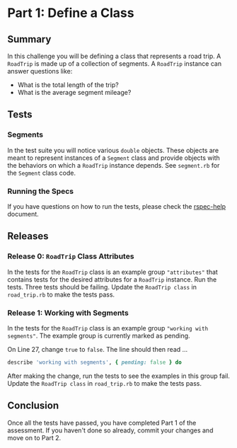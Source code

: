 # Part 1:  Define a Class

## Summary
In this challenge you will be defining a class that represents a road trip. A `RoadTrip` is made up of a collection of segments. A `RoadTrip` instance can answer questions like:

* What is the total length of the trip?
* What is the average segment mileage?


## Tests
### Segments
In the test suite you will notice various `double` objects.  These objects are meant to represent instances of a `Segment` class and provide objects with the behaviors on which a `RoadTrip` instance depends.  See `segment.rb` for the `Segment` class code.

### Running the Specs
If you have questions on how to run the tests, please check the [rspec-help](../rspec-help.md) document.


## Releases
### Release 0:  `RoadTrip` Class Attributes
In the tests for the `RoadTrip` class is an example group `"attributes"` that contains tests for the desired attributes for a `RoadTrip` instance.  Run the tests. Three tests should be failing.  Update the `RoadTrip class` in `road_trip.rb` to make the tests pass.

### Release 1:  Working with Segments
In the tests for the `RoadTrip` class is an example group `"working with segments"`.  The example group is currently marked as pending.

On Line 27, change `true` to `false`.  The line should then read ...

```ruby
describe 'working with segments', { pending: false } do
```

After making the change, run the tests to see the examples in this group fail.  Update the `RoadTrip class` in `road_trip.rb` to make the tests pass.

## Conclusion
Once all the tests have passed, you have completed Part 1 of the assessment.  If you haven't done so already, commit your changes and move on to Part 2.
